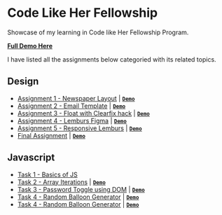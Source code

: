 # Code Like Her Fellowship
Showcase of my learning in Code like Her Fellowship Program.

**[Full Demo Here](https://coderushnepal.github.io/KritiPrajapati/)**

I have listed all the assignments below categoried with its related topics.

## Design
- [Assignment 1 - Newspaper Layout](design/assignment-1/) | [**`Demo`**](https://coderushnepal.github.io/KritiPrajapati/design/assignment-1/)
- [Assignment 2 - Email Template](design/assignment-2/) | [**`Demo`**](https://coderushnepal.github.io/KritiPrajapati/design/assignment-2/)
- [Assignment 3 - Float with Clearfix hack](design/assignment-3/) | [**`Demo`**](https://coderushnepal.github.io/KritiPrajapati/design/assignment-3/)
- [Assignment 4 - Lemburs Figma](design/assignment-4/) | [**`Demo`**](https://coderushnepal.github.io/KritiPrajapati/design/assignment-4/)
- [Assignment 5 - Responsive Lemburs](design/assignment-5/) | [**`Demo`**](https://coderushnepal.github.io/KritiPrajapati/design/assignment-5/)
- [Final Assignment](design/final-assignment/) | [**`Demo`**](https://coderushnepal.github.io/KritiPrajapati/design/final-assignment/)

## Javascript
- [Task 1 - Basics of JS](javascript/task-1/) 
- [Task 2 - Array Iterations](javascript/task-2/) | [**`Demo`**](https://coderushnepal.github.io/KritiPrajapati/javascript/task-2/)
- [Task 3 - Password Toggle using DOM](javascript/task-3/) | [**`Demo`**](https://coderushnepal.github.io/KritiPrajapati/javascript/task-3/)
- [Task 4 - Random Balloon Generator](javascript/task-4/) | [**`Demo`**](https://coderushnepal.github.io/KritiPrajapati/javascript/task-4/)
- [Task 4 - Random Balloon Generator](javascript/task-4/) | [**`Demo`**](https://coderushnepal.github.io/KritiPrajapati/javascript/task-4/)